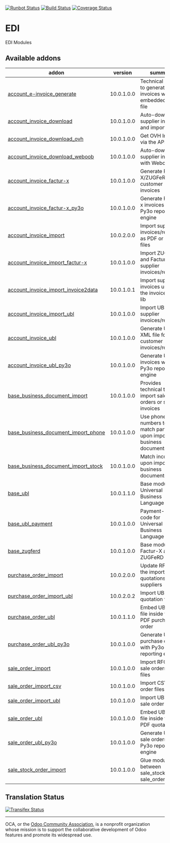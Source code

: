 [![Runbot Status](https://runbot.odoo-community.org/runbot/badge/flat/226/9.0.svg)](https://runbot.odoo-community.org/runbot/repo/github-com-oca-edi-226)
[![Build Status](https://travis-ci.org/OCA/edi.svg?branch=9.0)](https://travis-ci.org/OCA/edi)
[![Coverage Status](https://coveralls.io/repos/OCA/edi/badge.svg?branch=9.0&service=github)](https://coveralls.io/github/OCA/edi?branch=9.0)

# EDI

EDI Modules

[//]: # (addons)

Available addons
----------------
addon | version | summary
--- | --- | ---
[account_e-invoice_generate](account_e-invoice_generate/) | 10.0.1.0.0 | Technical module to generate PDF invoices with embedded XML file
[account_invoice_download](account_invoice_download/) | 10.0.1.0.0 | Auto-download supplier invoices and import them
[account_invoice_download_ovh](account_invoice_download_ovh/) | 10.0.1.0.0 | Get OVH Invoice via the API
[account_invoice_download_weboob](account_invoice_download_weboob/) | 10.0.1.0.0 | Auto-download supplier invoices with Weboob
[account_invoice_factur-x](account_invoice_factur-x/) | 10.0.1.0.0 | Generate Factur-X/ZUGFeRD customer invoices
[account_invoice_factur-x_py3o](account_invoice_factur-x_py3o/) | 10.0.1.0.0 | Generate Factur-x invoices with Py3o reporting engine
[account_invoice_import](account_invoice_import/) | 10.0.2.0.0 | Import supplier invoices/refunds as PDF or XML files
[account_invoice_import_factur-x](account_invoice_import_factur-x/) | 10.0.1.0.0 | Import ZUGFeRD and Factur-X supplier invoices/refunds
[account_invoice_import_invoice2data](account_invoice_import_invoice2data/) | 10.0.1.0.1 | Import supplier invoices using the invoice2data lib
[account_invoice_import_ubl](account_invoice_import_ubl/) | 10.0.1.0.0 | Import UBL XML supplier invoices/refunds
[account_invoice_ubl](account_invoice_ubl/) | 10.0.1.0.0 | Generate UBL XML file for customer invoices/refunds
[account_invoice_ubl_py3o](account_invoice_ubl_py3o/) | 10.0.1.0.0 | Generate UBL invoices with Py3o reporting engine
[base_business_document_import](base_business_document_import/) | 10.0.1.0.0 | Provides technical tools to import sale orders or supplier invoices
[base_business_document_import_phone](base_business_document_import_phone/) | 10.0.1.0.0 | Use phone numbers to match partners upon import of business documents
[base_business_document_import_stock](base_business_document_import_stock/) | 10.0.1.0.0 | Match incoterms upon import of business documents
[base_ubl](base_ubl/) | 10.0.1.1.0 | Base module for Universal Business Language (UBL)
[base_ubl_payment](base_ubl_payment/) | 10.0.1.0.0 | Payment-related code for Universal Business Language (UBL)
[base_zugferd](base_zugferd/) | 10.0.1.0.0 | Base module for Factur-X and ZUGFeRD
[purchase_order_import](purchase_order_import/) | 10.0.2.0.0 | Update RFQ via the import of quotations from suppliers
[purchase_order_import_ubl](purchase_order_import_ubl/) | 10.0.2.0.2 | Import UBL XML quotation files
[purchase_order_ubl](purchase_order_ubl/) | 10.0.1.1.0 | Embed UBL XML file inside the PDF purchase order
[purchase_order_ubl_py3o](purchase_order_ubl_py3o/) | 10.0.1.0.0 | Generate UBL purchase orders with Py3o reporting engine
[sale_order_import](sale_order_import/) | 10.0.1.0.0 | Import RFQ or sale orders from files
[sale_order_import_csv](sale_order_import_csv/) | 10.0.1.0.0 | Import CSV sale order files
[sale_order_import_ubl](sale_order_import_ubl/) | 10.0.1.0.0 | Import UBL XML sale order files
[sale_order_ubl](sale_order_ubl/) | 10.0.1.0.0 | Embed UBL XML file inside the PDF quotation
[sale_order_ubl_py3o](sale_order_ubl_py3o/) | 10.0.1.0.0 | Generate UBL sale orders with Py3o reporting engine
[sale_stock_order_import](sale_stock_order_import/) | 10.0.1.0.0 | Glue module between sale_stock and sale_order_import

[//]: # (end addons)

Translation Status
------------------
[![Transifex Status](https://www.transifex.com/projects/p/OCA-edi-9-0/chart/image_png)](https://www.transifex.com/projects/p/OCA-edi-9-0)

----

OCA, or the [Odoo Community Association](http://odoo-community.org/), is a nonprofit organization whose
mission is to support the collaborative development of Odoo features and
promote its widespread use.
